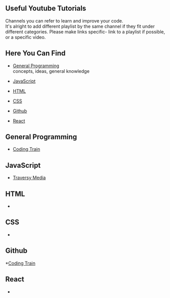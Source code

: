 ## Useful Youtube Tutorials
Channels you can refer to learn and improve your code.  
It's alright to add different playlist by the same channel if they fit under different categories.
Please make links specific- link to a playlist if possible, or a specific video.

## Here You Can Find
* [General Programming](#General-Programming)  
concepts, ideas, general knowledge

* [JavaScript](#JavaScript)

* [HTML](#HTML)
* [CSS](#CSS)
* [Github](#Github)
* [React](#react)

## General Programming
* [Coding Train](https://www.youtube.com/user/shiffman)

## JavaScript
* [Traversy Media](https://www.youtube.com/watch?v=hdI2bqOjy3c&list=PLillGF-RfqbbnEGy3ROiLWk7JMCuSyQtX)

## HTML

* 

## CSS 

* 

## Github 

*[Coding Train](https://www.youtube.com/playlist?list=PLRqwX-V7Uu6ZF9C0YMKuns9sLDzK6zoiV)

## React

*

<!-- 
## sub-Title (h2)
* __bold title__ - description
this makes a link: [link text](url)  
 -->